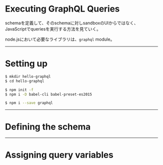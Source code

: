 Executing GraphQL Queries
===

schemaを定義して、そのschemaに対しsandboxのUIからではなく、JavaScriptでqueriesを実行する方法を見ていく。

node.jsにおいて必要なライブラリは、`graphql` module。

---

# Setting up

```bash
$ mkdir hello-graphql
$ cd hello-graphql

$ npm init -f
$ npm i -D babel-cli babel-preset-es2015

$ npm i --save graphql
```

---

# Defining the schema

---

# Assigning query variables

